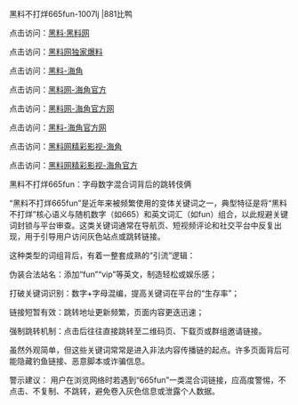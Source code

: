黑料不打烊665fun-1007lj |881比鸭

点击访问：<a href="https://heiliaolvzlu3.pages.dev">黑料·黑料网</a>

点击访问：<a href="https://heiliaoyvnrda.pages.dev">黑料网独家爆料</a>

点击访问：<a href="https://heiliaokof3cy.pages.dev">黑料-海角</a>

点击访问：<a href="https://heiliaotlyq53.pages.dev">黑料网-海角官方</a>

点击访问：<a href="https://heiliao3gvg9x.pages.dev">黑料网-海角官方网</a>

点击访问：<a href="https://jha.pages.dev/">黑料-海角官方网</a>

点击访问：<a href="https://heiliaoxfe5rb.pages.dev">黑料网精彩影视-海角</a>

点击访问：<a href="https://heiliaoubleqx.pages.dev">黑料网精彩影视-海角官方</a>

黑料不打烊665fun：字母数字混合词背后的跳转伎俩

“黑料不打烊665fun”是近年来被频繁使用的变体关键词之一，典型特征是将“黑料不打烊”核心语义与随机数字（如665）和英文词汇（如fun）组合，以此规避关键词封锁与平台审查。这类关键词通常在导航页、短视频评论和社交平台中反复出现，用于引导用户访问灰色站点或跳转链接。

这种类型的词组背后，有着一整套成熟的“引流”逻辑：

伪装合法站名：添加“fun”“vip”等英文，制造轻松或娱乐感；

打破关键词识别：数字+字母混编，提高关键词在平台的“生存率”；

链接短暂有效：跳转地址更新频繁，页面内容更迭迅速；

强制跳转机制：点击后往往直接跳转至二维码页、下载页或群组邀请链接。

虽然外观简单，但这些关键词常常是进入非法内容传播链的起点。许多页面背后可能隐藏钓鱼链接、恶意脚本或诈骗信息。

警示建议：
用户在浏览网络时若遇到“665fun”一类混合词链接，应高度警惕，不点击、不复制、不跳转，避免卷入灰色信息或泄露个人数据。
